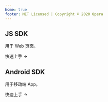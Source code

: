 ```yaml
---
home: true
footer: MIT Licensed | Copyright © 2020 Opera
---
```


<div class="features">
  <div class="feature">
    <h2>JS SDK</h2>
    <p>用于 Web 页面。</p>
    <p>
      <ActionButton link="./js/guide/">快速上手 →</ActionButton>
    </p>
  </div>
  <div class="feature">
    <h2>Android SDK</h2>
    <p>用于移动端 App。</p>
    <p>
      <ActionButton link="./android/guide/">快速上手 →</ActionButton>
    </p>
  </div>
</div>
